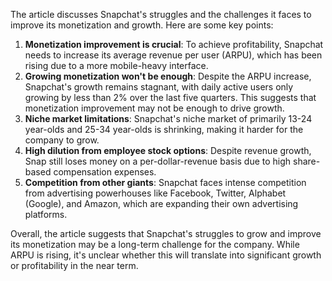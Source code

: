 The article discusses Snapchat's struggles and the challenges it faces to improve its monetization and growth. Here are some key points:

1. **Monetization improvement is crucial**: To achieve profitability, Snapchat needs to increase its average revenue per user (ARPU), which has been rising due to a more mobile-heavy interface.
2. **Growing monetization won't be enough**: Despite the ARPU increase, Snapchat's growth remains stagnant, with daily active users only growing by less than 2% over the last five quarters. This suggests that monetization improvement may not be enough to drive growth.
3. **Niche market limitations**: Snapchat's niche market of primarily 13-24 year-olds and 25-34 year-olds is shrinking, making it harder for the company to grow.
4. **High dilution from employee stock options**: Despite revenue growth, Snap still loses money on a per-dollar-revenue basis due to high share-based compensation expenses.
5. **Competition from other giants**: Snapchat faces intense competition from advertising powerhouses like Facebook, Twitter, Alphabet (Google), and Amazon, which are expanding their own advertising platforms.

Overall, the article suggests that Snapchat's struggles to grow and improve its monetization may be a long-term challenge for the company. While ARPU is rising, it's unclear whether this will translate into significant growth or profitability in the near term.